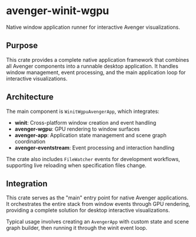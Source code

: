 # avenger-winit-wgpu

Native window application runner for interactive Avenger visualizations.

## Purpose

This crate provides a complete native application framework that combines all Avenger components into a runnable desktop application. It handles window management, event processing, and the main application loop for interactive visualizations.

## Architecture

The main component is `WinitWgpuAvengerApp`, which integrates:
- **winit**: Cross-platform window creation and event handling
- **avenger-wgpu**: GPU rendering to window surfaces
- **avenger-app**: Application state management and scene graph coordination
- **avenger-eventstream**: Event processing and interaction handling

The crate also includes `FileWatcher` events for development workflows, supporting live reloading when specification files change.

## Integration

This crate serves as the "main" entry point for native Avenger applications. It orchestrates the entire stack from window events through GPU rendering, providing a complete solution for desktop interactive visualizations.

Typical usage involves creating an `AvengerApp` with custom state and scene graph builder, then running it through the winit event loop.

